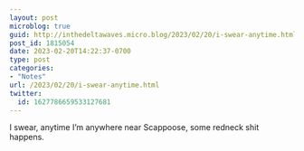 ```yaml
---
layout: post
microblog: true
guid: http://inthedeltawaves.micro.blog/2023/02/20/i-swear-anytime.html
post_id: 1815054
date: 2023-02-20T14:22:37-0700
type: post
categories:
- "Notes"
url: /2023/02/20/i-swear-anytime.html
twitter:
  id: 1627786659533127681
---
```

<p>I swear, anytime I’m anywhere near Scappoose, some redneck shit happens.</p>
